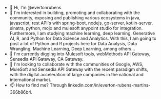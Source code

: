- 👋 Hi, I’m @evertonrubens
- 👀 I'm interested in building, promoting and collaborating with the community, exposing and publishing various ecosystems in java, javascript, rest API's with spring-boot, 
      nodejs, go-server, kotlin-server, sinatra, python, mojo and mulesoft anypoint studio for integration. Furthermore, I am studying machine learning, deep learning,
      Generative AI, R, and Python for Data Science and Analytics. With this, I am going to post a lot of Python and R projects here for Data Analysis, Data Wrangling,
      Machine Learning, Deep Learning, among others...
- 🌱 I'm currently digging into Mulesoft tools,  webMethods API Gateway, Sensedia API Gateway, CA Gateway.
- 💞️ I'm looking to collaborate with the communities of Google, AWS, MuleSoft and Sensedia API Gateway with the recent paradigm shifts, with the digital acceleration of large 
      companies in the national and international market.
- 📫 How to find me? Through linkedin.com/in/everton-rubens-martins-366b86b4.

<!---
evertonrubens/evertonrubens is a ✨ special ✨ repository because its `README.md` (this file) appears on your GitHub profile.
You can click the Preview link to take a look at your changes.
--->
